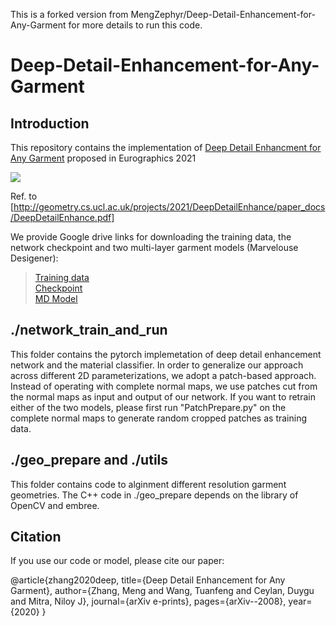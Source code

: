 This is a forked version from MengZephyr/Deep-Detail-Enhancement-for-Any-Garment for more details to run this code. 
# Deep-Detail-Enhancement-for-Any-Garment

## Introduction
This repository contains the implementation of [Deep Detail Enhancment for Any Garment](http://geometry.cs.ucl.ac.uk/projects/2021/DeepDetailEnhance/) proposed in Eurographics 2021

![](overview.png)

Ref. to [http://geometry.cs.ucl.ac.uk/projects/2021/DeepDetailEnhance/paper_docs/DeepDetailEnhance.pdf]

We provide Google drive links for downloading the training data, the network checkpoint and two multi-layer garment models (Marvelouse Desigener):
>[Training data](https://drive.google.com/drive/folders/1-rX-g4rSbR8DwKpYJ0IUTKBL3l6hS1qz?usp=sharing) <br />
>[Checkpoint](https://drive.google.com/drive/folders/1NvJJDQ_ZtKsq107zjMmsnYuH8agYnl8y?usp=sharing) <br />
>[MD Model](https://drive.google.com/drive/folders/10pFbIgaIkDIUMhvqpTtFboeCa7rUv6ve?usp=sharing)

## ./network_train_and_run
This folder contains the pytorch implemetation of deep detail enhancement network and the material classifier. In order to generalize our approach across different 2D parameterizations, we adopt a patch-based approach. Instead of operating with complete normal maps, we use patches cut from the normal maps as input and output of our network. If you want to retrain either of the two models, please first run "PatchPrepare.py" on the complete normal maps to generate random cropped patches as training data.

## ./geo_prepare and ./utils
This folder contains code to alginment different resolution garment geometries. The C++ code in ./geo_prepare depends on the library of OpenCV and embree.

## Citation
If you use our code or model, please cite our paper:

  @article{zhang2020deep,
     title={Deep Detail Enhancement for Any Garment},
    author={Zhang, Meng and Wang, Tuanfeng and Ceylan, Duygu and Mitra, Niloy J},
    journal={arXiv e-prints},
    pages={arXiv--2008},
    year={2020}
  }
